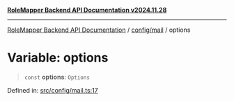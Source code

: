 [**RoleMapper Backend API Documentation v2024.11.28**](../../../README.md)

***

[RoleMapper Backend API Documentation](../../../modules.md) / [config/mail](../README.md) / options

# Variable: options

> `const` **options**: `Options`

Defined in: [src/config/mail.ts:17](https://github.com/FlowCraft-AG/RoleMapper/blob/046a4446f7c1ce6f2997dfd7b028c1b4223ffb6a/backend/src/config/mail.ts#L17)
